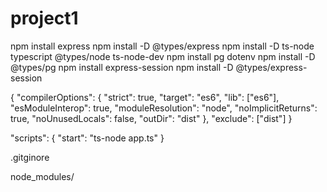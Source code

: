 # project1
npm install express
npm install -D @types/express
npm install -D ts-node typescript @types/node ts-node-dev 
npm install pg dotenv
npm install -D @types/pg
npm install express-session
npm install -D @types/express-session

{
  "compilerOptions": {
    "strict": true,
    "target": "es6",
    "lib": ["es6"],
    "esModuleInterop": true,
    "moduleResolution": "node",
    "noImplicitReturns": true,
    "noUnusedLocals": false,
    "outDir": "dist"
  },
  "exclude": ["dist"]
}

"scripts": {
	"start": "ts-node app.ts"
}

.gitginore

node_modules/